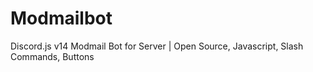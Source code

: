# Modmailbot
Discord.js v14 Modmail Bot for Server | Open Source, Javascript, Slash Commands, Buttons
